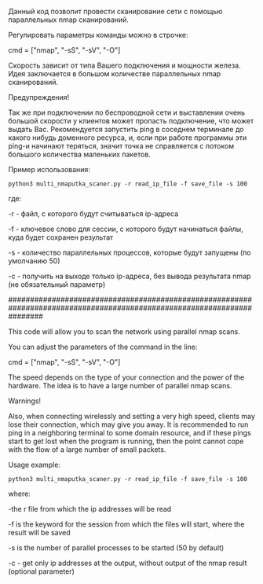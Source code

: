 Данный код позволит провести сканирование сети с помощью параллельных nmap сканирований.

Регулировать параметры команды можно в строчке:

cmd = ["nmap", "-sS", "-sV", "-O"]

Скорость зависит от типа Вашего подключения и мощности железа. Идея заключается в большом количестве параллельных nmap
сканирований. 

Предупреждения!

Так же при подключении по беспроводной сети и выставлении очень большой скорости у клиентов может пропасть подключение,
что может выдать Вас. Рекомендуется запустить ping в соседнем терминале до какого нибудь доменного ресурса, и, если при
работе программы эти ping-и начинают теряться, значит точка не справляется с потоком большого количества маленьких пакетов. 

Пример использования:

```commandline
python3 multi_nmaputka_scaner.py -r read_ip_file -f save_file -s 100 
```

где:

-r - файл, с которого будут считываться ip-адреса

-f - ключевое слово для сессии, с которого будут начинаться файлы, куда будет сохранен результат 

-s - количество параллельных процессов, которые будут запущены (по умолчанию 50)

-c - получить на выходе только ip-адреса, без вывода результата nmap (не обязательный параметр)

########################################################################################################################

This code will allow you to scan the network using parallel nmap scans.

You can adjust the parameters of the command in the line:

cmd = ["nmap", "-sS", "-sV", "-O"]

The speed depends on the type of your connection and the power of the hardware. The idea is to have a large number of parallel nmap
scans.

Warnings!

Also, when connecting wirelessly and setting a very high speed, clients may lose their connection,
which may give you away. It is recommended to run ping in a neighboring terminal to some domain resource, and if
these pings start to get lost when the program is running, then the point cannot cope with the flow of a large number of small packets.

Usage example:

```commandline
python3 multi_nmaputka_scaner.py -r read_ip_file -f save_file -s 100
```

where:

-the r file from which the ip addresses will be read

-f is the keyword for the session from which the files will start, where the result will be saved

-s is the number of parallel processes to be started (50 by default)

-c - get only ip addresses at the output, without output of the nmap result (optional parameter)
